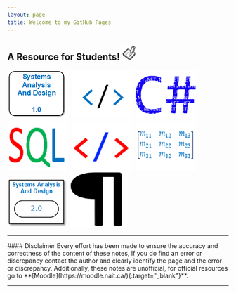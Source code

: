 ```yaml
---
layout: page
title: Welcome to my GitHub Pages
---
```


<!--![favicon](images/favicon-32x32.png)-->
<h2>A Resource for Students! <img src="images/favicon-32x32.png" alt="favicon"></h2>
<a href="anap1525/"><img src="anap1525/anap1525-icon.png" alt="anap1525" title="ANAP1525"></a>&nbsp;
<a href="comp1017/"><img src="comp1017/comp1017-icon.png" alt="comp1017" title="COMP1017"></a>&nbsp;
<a href="cpsc1012/"><img src="cpsc1012/cpsc1012-icon.png" alt="cpsc1012" title="CPSC1012"></a>&nbsp;
<a href="dmit1508/"><img src="dmit1508/dmit1508-icon.png" alt="dmit1508" title="DMIT1508"></a>&nbsp;
<a href="dmit1530/"><img src="dmit1530/dmit1530-icon.png" alt="dmit1530" title="DMIT1530"></a>&nbsp;
<a href="phys1521/"><img src="phys1521/phys1521-icon.png" alt="phys1521" title="PHYS1521"></a>&nbsp;
<a href="dmit2028/"><img src="dmit2028/dmit2028-icon.png" alt="dmit2028" title="DMIT2028"></a>
<a href="report-proofing"><img src="images/hidden-character.png" alt="hidden-character"></a>
<!--<a href="dmit2018/"><img src="dmit2018/dmit2018-icon.png" alt="dmit2018" title="DMIT2018 (HUST)"></a>-->
<br>
<hr/>
#### Disclaimer
Every effort has been made to ensure the accuracy and correctness of the content of these notes, If you do find an error or discrepancy contact the author and clearly identify the page and the error or discrepancy. Additionally, these notes are unofficial, for official resources go to **[Moodle](https://moodle.nait.ca/){:target="_blank"}**.
<hr/>